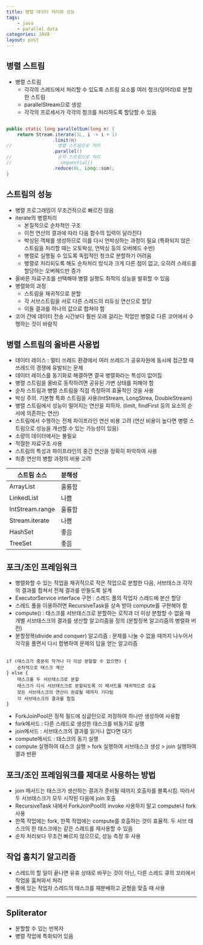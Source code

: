```yaml
---
title: 병렬 데이터 처리와 성능
tags: 
    - java
    - parallel data
categories: JAVA
layout: post
---
```


## 병렬 스트림
- 병렬 스트림
    - 각각의 스레드에서 처리할 수 있도록 스트림 요소를 여러 청크(덩어리)로 분할한 스트림
    - parallelStream으로 생성
    - 각각의 프로세서가 각각의 청크를 처리하도록 할당할 수 있음

```java

public static long parallelSum(long n) {
    return Stream.iterate(1L, i -> i + 1)
                 .limit(n)
//                 병렬 스트림으로 처리
                 .parallel()
//                 순차 스트림으로 처리
//                 .sequential()
                 .reduce(0L, Long::sum);
}

```

## 스트림의 성능
- 병렬 프로그래밍이 무조건적으로 빠르진 않음
- iterate의 병렬처리
    - 본질적으로 순차적인 구조
    - 이전 연산의 결과에 따라 다음 함수의 입력이 달라진다
    - 박싱된 객체를 생성하므로 이를 다시 언박싱하는 과정이 필요 (특화되지 않은 스트림을 처리할 때는 오토박싱, 언박싱 등의 오버헤드 수반)
    - 병렬로 실행될 수 있도록 독립적인 청크로 분할하기 어려움
    - 병렬로 처리되도록 해도 순차처리 방식과 크게 다른 점이 없고, 오히려 스레드를 할당하는 오버헤드만 증가
- 올바른 자료구조를 선택해야 병렬 실행도 최적의 성능을 발휘할 수 있음
- 병렬화의 과정
    - 스트림을 재귀적으로 분할
    - 각 서브스트림을 서로 다른 스레드의 리듀싱 연산으로 할당
    - 이들 결과를 하나의 값으로 합쳐야 함
- 코어 간에 데이터 전송 시간보다 훨씬 오래 걸리는 작업만 병렬로 다른 코어에서 수행하는 것이 바람직


## 병렬 스트림의 올바른 사용법
- 데이터 레이스 : 멀티 쓰레드 환경에서 여러 쓰레드가 공유자원에 동시에 접근할 때 쓰레드의 경쟁에 유발되는 문제
- 데이터 레이스를 동기화로 해결하면 결국 병렬화라는 특성이 없어짐
- 병렬 스트림을 올바로 동작하려면 공유된 가변 상태를 피해야 함
- 순차 스트림과 병렬 스트림을 직접 측정하여 효율적인 것을 사용
- 박싱 주의. 기본형 특화 스트림을 사용(IntStream, LongStrea, DoubleStream)
- 병렬 스트림에서 성능이 떨어지는 연산을 피하자. (limit, findFirst 등의 요소의 순서에 의존하는 연산)
- 스트림에서 수행하는 전체 파이프라인 연산 비용 고려 (연산 비용이 높다면 병렬 스트림으로 성능을 개선할 수 있는 가능성이 있음)
- 소량의 데이터에서는 불필요
- 적절한 자료구조 사용
- 스트림의 특성과 파이프라인의 중간 연산을 정확히 파악하여 사용
- 최종 연산의 병합 과정의 비용 고려

스트림 소스 | 분해성
--- | ---
ArrayList | 훌륭함
LinkedList | 나쁨
IntStream.range | 훌륭함
Stream.iterate | 나쁨
HashSet | 좋음
TreeSet | 좋음


## 포크/조인 프레임워크
- 병렬화할 수 있는 작업을 재귀적으로 작은 작업으로 분할한 다음, 서브태스크 각각의 결과를 합쳐서 전체 결과를 만들도록 설계
- ExecutorService interface 구현 : 스레드 풀의 작업자 스레드에 분산 할당
- 스레드 풀을 이용하려면 RecursiveTask<R>을 상속 받아 compute를 구현해야 함
- compute() : 태스크를 서브태스크로 분할하는 로직과 더 이상 분할할 수 없을 때 개별 서브태스크의 결과를 생산할 알고리즘을 정의 (분할정복 알고리즘의 병렬화 버전)
- 분할정복(divide and conquer) 알고리즘 : 문제를 나눌 수 없을 때까지 나누어서 각각을 풀면서 다시 합병하여 문제의 답을 얻는 알고리즘

```

if (태스크가 충분히 작거나 더 이상 분할할 수 없으면) {
    순차적으로 태스크 계산
} else {
    태스크를 두 서브태스크로 분할
    태스크가 다시 서브태스크로 분할되도록 이 메서드를 재귀적으로 호출
    모든 서브태스크의 연산이 완료될 때까지 기다림
    각 서브태스크의 결과를 합침
}

```

- ForkJoinPool은 정적 필드에 싱글턴으로 저장하여 하나만 생성하여 사용함
- fork메서드 : 다른 스레드로 생성한 태스크를 비동기로 실행
- join메서드 : 서브태스크의 결과를 읽거나 없다면 대기
- compute메서드 : 태스크의 동기 실행
- compute 실행하여 태스크 실행 > fork 실행하여 서브태스크 생성 > join 실행하여 결과 반환 


## 포크/조인 프레임워크를 제대로 사용하는 방법
- join 메서드는 태스크가 생산하는 결과가 준비될 때까지 호출자를 블록시킴. 따라서 두 서브태스크가 모두 시작된 다음에 join 호출
- RecursiveTask 내에서 ForkJoinPool의 invoke 사용하지 말고 compute나 fork 사용
- 한쪽 작업에는 fork, 한쪽 작업에는 compute를 호출하는 것이 효율적. 두 서브 태스크의 한 태스크에는 같은 스레드를 재사용할 수 있음
- 순차 처리보다 무조건 빠르지 않으므로, 성능 측정 후 사용

## 작업 훔치기 알고리즘
- 스레드의 할 일이 끝나면 유휴 상태로 바꾸는 것이 아닌, 다른 스레드 큐의 꼬리에서 작업을 훔쳐와서 처리
- 풀에 있는 작업자 스레드의 태스크를 재분배하고 균형을 맞출 때 사용

---

## Spliterator
- 분할할 수 있는 반복자
- 병렬 작업에 특화되어 있음